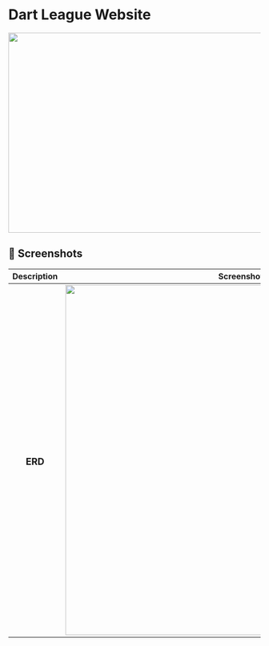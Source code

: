 # Dart League Website

<div id="header" align="center">

<img src="https://i.imgur.com/Cxz7d4M.png" width="800" height="400">
    
</div>

## :camera_flash: Screenshots

| Description  | Screenshot                                                |
| :----------: | --------------------------------------------------------- |
| <h3>ERD</h3> | <img src="https://i.imgur.com/1sFJuij.png" width="700" /> |
